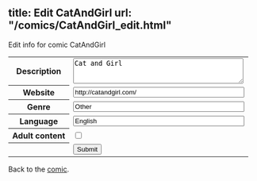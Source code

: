 title: Edit CatAndGirl
url: "/comics/CatAndGirl_edit.html"
---
Edit info for comic CatAndGirl

<form name="comic" action="http://gaepostmail.appspot.com/comic/" method="post">
<table class="comicinfo">
<tr>
<th>Description</th><td><textarea name="description" cols="40" rows="3">Cat and Girl</textarea></td>
</tr>
<tr>
<th>Website</th><td><input type="text" name="url" value="http://catandgirl.com/" size="40"/></td>
</tr>
<tr>
<th>Genre</th><td><input type="text" name="genre" value="Other" size="40"/></td>
</tr>
<tr>
<th>Language</th><td><input type="text" name="language" value="English" size="40"/></td>
</tr>
<tr>
<th>Adult content</th><td><input type="checkbox" name="adult" value="adult" /></td>
</tr>
<tr>
<th></th><td>
<input type="hidden" name="comic" value="CatAndGirl" />
<input type="submit" name="submit" value="Submit" />
</td>
</tr>
</table>
</form>

Back to the [comic](CatAndGirl.html).
